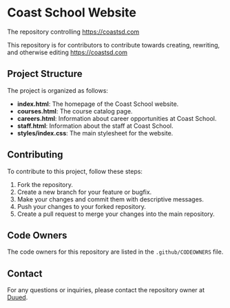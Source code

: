 # Coast School Website

The repository controlling https://coastsd.com

This repository is for contributors to contribute towards creating, rewriting, and otherwise editing https://coastsd.com

## Project Structure

The project is organized as follows:

- **index.html**: The homepage of the Coast School website.
- **courses.html**: The course catalog page.
- **careers.html**: Information about career opportunities at Coast School.
- **staff.html**: Information about the staff at Coast School.
- **styles/index.css**: The main stylesheet for the website.

## Contributing

To contribute to this project, follow these steps:

1. Fork the repository.
2. Create a new branch for your feature or bugfix.
3. Make your changes and commit them with descriptive messages.
4. Push your changes to your forked repository.
5. Create a pull request to merge your changes into the main repository.

## Code Owners

The code owners for this repository are listed in the `.github/CODEOWNERS` file.


## Contact

For any questions or inquiries, please contact the repository owner at [Duued](https://github.com/Duued).
